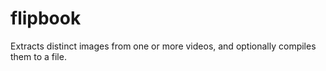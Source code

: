 # flipbook
Extracts distinct images from one or more videos, and optionally compiles them to a file.
